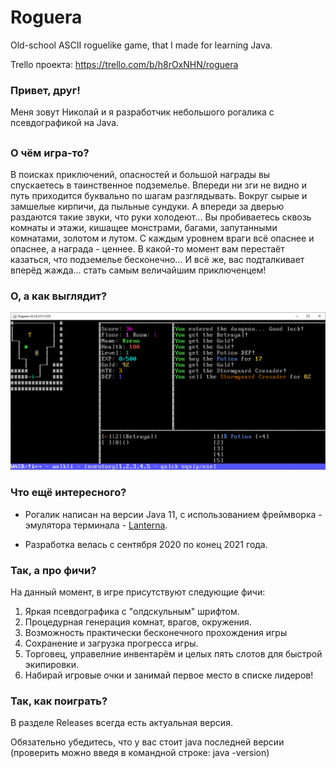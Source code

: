 # Roguera
Old-school ASCII roguelike game, that I made for learning Java.

Trello проекта: https://trello.com/b/h8rOxNHN/roguera

### Привет, друг!
Меня зовут Николай и я разработчик небольшого рогалика с псевдографикой на Java.
##
### О чём игра-то?

В поисках приключений, опасностей и большой награды вы спускаетесь в таинственное подземелье.
Впереди ни зги не видно и путь приходится буквально по шагам разглядывать. Вокруг сырые и замшелые кирпичи, да пыльные сундуки. А впереди за дверью раздаются такие звуки, что руки холодеют...
Вы пробиваетесь сквозь комнаты и этажи, кишащее монстрами, багами, запутанными комнатами, золотом и лутом.
С каждым уровнем враги всё опаснее и опаснее, а награда - ценнее. В какой-то момент вам перестаёт казаться, что подземелье бесконечно...
И всё же, вас подталкивает вперёд жажда... стать самым величайшим приключенцем!

### О, а как выглядит?
<img src="https://github.com/Kseoni4/Roguera/blob/f44c9f27c0b0578894f464f3e716bc451e31bae1/Screenshots/Roguera_0.2.8_1.png" />

### Что ещё интересного?

* Рогалик написан на версии Java 11, с использованием фреймворка - эмулятора терминала - <a href="https://github.com/mabe02/lanterna">Lanterna</a>.

* Разработка велась с сентября 2020 по конец 2021 года.

### Так, а про фичи?

На данный момент, в игре присутствуют следующие фичи:

1. Яркая псевдографика с "олдскульным" шрифтом.
2. Процедурная генерация комнат, врагов, окружения.
3. Возможность практически бесконечного прохождения игры
4. Сохранение и загрузка прогресса игры.
5. Торговец, управелние инвентарём и целых пять слотов для быстрой экипировки.
6. Набирай игровые очки и занимай первое место в списке лидеров!

### Так, как поиграть?
В разделе Releases всегда есть актуальная версия. 

Обязательно убедитесь, что у вас стоит java последней версии (проверить можно введя в командной строке: java -version)
